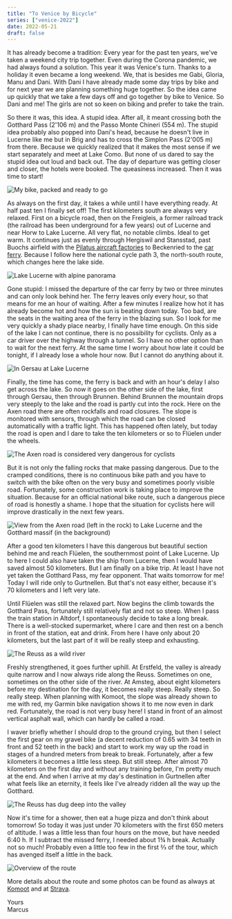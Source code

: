 ```yaml
---
title: "To Venice by Bicycle"
series: ["venice-2022"]
date: 2022-05-21
draft: false
---
```


It has already become a tradition: Every year for the past ten years, we've taken a weekend city trip together. Even during the Corona pandemic, we had always found a solution. This year it was Venice's turn. Thanks to a holiday it even became a long weekend. We, that is besides me Gabi, Gloria, Manu and Dani. With Dani I have already made some day trips by bike and for next year we are planning something huge together. So the idea came up quickly that we take a few days off and go together by bike to Venice. So Dani and me! The girls are not so keen on biking and prefer to take the train.

So there it was, this idea. A stupid idea. After all, it meant crossing both the Gotthard Pass (2'106 m) and the Passo Monte Chineri (554 m). The stupid idea probably also popped into Dani's head, because he doesn't live in Lucerne like me but in Brig and has to cross the Simplon Pass (2'005 m) from there. Because we quickly realized that it makes the most sense if we start separately and meet at Lake Como. But none of us dared to say the stupid idea out loud and back out. The day of departure was getting closer and closer, the hotels were booked. The queasiness increased. Then it was time to start!

![My bike, packed and ready to go](/images/blog/2022-05-21_001.jpg)

As always on the first day, it takes a while until I have everything ready. At half past ten I finally set off! The first kilometers south are always very relaxed. First on a bicycle road, then on the Freigleis, a former railroad track (the railroad has been underground for a few years) out of Lucerne and near Horw to Lake Lucerne. All very flat, no notable climbs. Ideal to get warm. It continues just as evenly through Hergiswil and Stansstad, past Buochs airfield with the [Pilatus aircraft factories](https://www.pilatus-aircraft.com/) to Beckenried to the [car ferry](https://www.autofaehre.ch/). Because I follow here the national cycle path 3, the north-south route, which changes here the lake side.

![Lake Lucerne with alpine panorama](/images/blog/2022-05-21_002.jpg)

Gone stupid: I missed the departure of the car ferry by two or three minutes and can only look behind her. The ferry leaves only every hour, so that means for me an hour of waiting. After a few minutes I realize how hot it has already become hot and how the sun is beating down today. Too bad, are the seats in the waiting area of the ferry in the blazing sun. So I look for me very quickly a shady place nearby, I finally have time enough. On this side of the lake I can not continue, there is no possibility for cyclists. Only as a car driver over the highway through a tunnel. So I have no other option than to wait for the next ferry. At the same time I worry about how late it could be tonight, if I already lose a whole hour now. But I cannot do anything about it.

![In Gersau at Lake Lucerne](/images/blog/2022-05-21_003.jpg)

Finally, the time has come, the ferry is back and with an hour's delay I also get across the lake. So now it goes on the other side of the lake, first through Gersau, then through Brunnen. Behind Brunnen the mountain drops very steeply to the lake and the road is partly cut into the rock. Here on the Axen road there are often rockfalls and road closures. The slope is monitored with sensors, through which the road can be closed automatically with a traffic light. This has happened often lately, but today the road is open and I dare to take the ten kilometers or so to Flüelen under the wheels.

![The Axen road is considered very dangerous for cyclists](/images/blog/2022-05-21_004.jpg)

But it is not only the falling rocks that make passing dangerous. Due to the cramped conditions, there is no continuous bike path and you have to switch with the bike often on the very busy and sometimes poorly visible road. Fortunately, some construction work is taking place to improve the situation. Because for an official national bike route, such a dangerous piece of road is honestly a shame. I hope that the situation for cyclists here will improve drastically in the next few years.

![View from the Axen road (left in the rock) to Lake Lucerne and the Gotthard massif (in the background)](/images/blog/2022-05-21_005.jpg)

After a good ten kilometers I have this dangerous but beautiful section behind me and reach Flüelen, the southernmost point of Lake Lucerne. Up to here I could also have taken the ship from Lucerne, then I would have saved almost 50 kilometers. But I am finally on a bike trip. At least I have not yet taken the Gotthard Pass, my fear opponent. That waits tomorrow for me! Today I will ride only to Gurtnellen. But that's not easy either, because it's 70 kilometers and I left very late.

Until Flüelen was still the relaxed part. Now begins the climb towards the Gotthard Pass, fortunately still relatively flat and not so steep. When I pass the train station in Altdorf, I spontaneously decide to take a long break. There is a well-stocked supermarket, where I care and then rest on a bench in front of the station, eat and drink. From here I have only about 20 kilometers, but the last part of it will be really steep and exhausting.

![The Reuss as a wild river](/images/blog/2022-05-21_006.jpg)

Freshly strengthened, it goes further uphill. At Erstfeld, the valley is already quite narrow and I now always ride along the Reuss. Sometimes on one, sometimes on the other side of the river. At Amsteg, about eight kilometers before my destination for the day, it becomes really steep. Really steep. So really steep. When planning with Komoot, the slope was already shown to me with red, my Garmin bike navigation shows it to me now even in dark red. Fortunately, the road is not very busy here! I stand in front of an almost vertical asphalt wall, which can hardly be called a road.

I waver briefly whether I should drop to the ground crying, but then I select the first gear on my gravel bike (a decent reduction of 0.65 with 34 teeth in front and 52 teeth in the back) and start to work my way up the road in stages of a hundred meters from break to break. Fortunately, after a few kilometers it becomes a little less steep. But still steep. After almost 70 kilometers on the first day and without any training before, I'm pretty much at the end. And when I arrive at my day's destination in Gurtnellen after what feels like an eternity, it feels like I've already ridden all the way up the Gotthard.

![The Reuss has dug deep into the valley](/images/blog/2022-05-21_007.jpg)

Now it's time for a shower, then eat a huge pizza and don't think about tomorrow! So today it was just under 70 kilometers with the first 650 meters of altitude. I was a little less than four hours on the move, but have needed 6:40 h. If I subtract the missed ferry, I needed about 1¾ h break. Actually not so much! Probably even a little too few in the first ⅔ of the tour, which has avenged itself a little in the back.

![Overview of the route](/images/blog/2022-05-21_komoot.png)

More details about the route and some photos can be found as always at [Komoot](https://www.komoot.de/tour/777138336/zoom) and at [Strava](https://www.strava.com/activities/7179482796).

Yours  
Marcus
